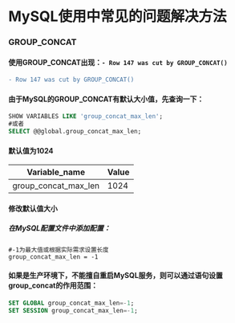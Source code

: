 # MySQL使用中常见的问题解决方法

### GROUP_CONCAT
#### 使用GROUP_CONCAT出现：`- Row 147 was cut by GROUP_CONCAT()`
```diff
- Row 147 was cut by GROUP_CONCAT()
```

#### 由于MySQL的GROUP_CONCAT有默认大小值，先查询一下：
```sql
SHOW VARIABLES LIKE 'group_concat_max_len';
#或者
SELECT @@global.group_concat_max_len;
```
#### 默认值为1024
Variable_name | Value
|-------------|------------|
group_concat_max_len | 1024

#### 修改默认值大小
##### 在MySQL配置文件中添加配置：
```shell
#-1为最大值或根据实际需求设置长度
group_concat_max_len = -1
```

#### 如果是生产环境下，不能擅自重启MySQL服务，则可以通过语句设置group_concat的作用范围：
```sql
SET GLOBAL group_concat_max_len=-1;
SET SESSION group_concat_max_len=-1;
```
